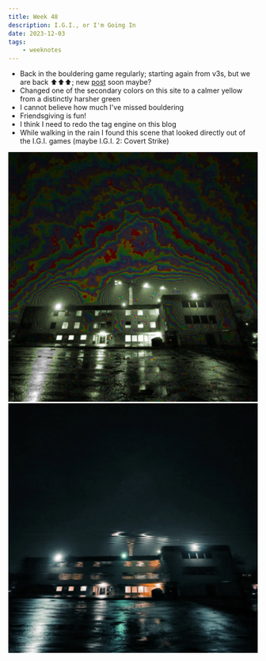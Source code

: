 ```yaml
---
title: Week 48
description: I.G.I., or I'm Going In
date: 2023-12-03
tags:
    - weeknotes
---
```


- Back in the bouldering game regularly; starting again from v3s, but we are back ⬆⬆⬆; new [post](/climbing/) soon maybe?
- Changed one of the secondary colors on this site to a calmer yellow from a distinctly harsher green
- I cannot believe how much I've missed bouldering
- Friendsgiving is fun!
- I think I need to redo the tag engine on this blog
- While walking in the rain I found this scene that looked directly out of the I.G.I. games (maybe I.G.I. 2: Covert Strike)

<div class="display-columns display-columns--three display-columns__close-gap">
    <img src="/assets/img/rain-igi/rain-igi1.webp" alt="I.G.I. 1" />
    <img src="/assets/img/rain-igi/rain-igi4.webp" alt="I.G.I. 4" />
</div>
